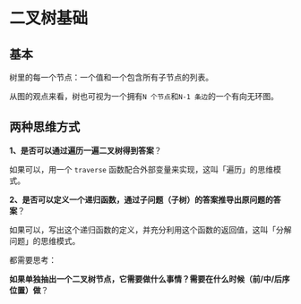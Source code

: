 # 二叉树基础



## 基本

树里的每一个节点：一个值和一个包含所有子节点的列表。

从图的观点来看，树也可视为一个拥有`N 个节点`和`N-1 条边`的一个有向无环图。







## 两种思维方式

**1、是否可以通过遍历一遍二叉树得到答案**？

如果可以，用一个 `traverse` 函数配合外部变量来实现，这叫「遍历」的思维模式。

**2、是否可以定义一个递归函数，通过子问题（子树）的答案推导出原问题的答案**？

如果可以，写出这个递归函数的定义，并充分利用这个函数的返回值，这叫「分解问题」的思维模式。



都需要思考：

**如果单独抽出一个二叉树节点，它需要做什么事情？需要在什么时候（前/中/后序位置）做**？



